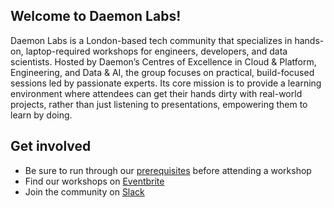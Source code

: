 ## Welcome to Daemon Labs!

Daemon Labs is a London-based tech community that specializes in hands-on, laptop-required workshops for engineers, developers, and data scientists. 
Hosted by Daemon’s Centres of Excellence in Cloud & Platform, Engineering, and Data & AI, the group focuses on practical, build-focused sessions led by passionate experts. 
Its core mission is to provide a learning environment where attendees can get their hands dirty with real-world projects, rather than just listening to presentations, empowering them to learn by doing.

## Get involved

- Be sure to run through our [prerequisites](https://github.com/daemon-labs-resources/prerequisites/blob/main/README.md) before attending a workshop
- Find our workshops on [Eventbrite](https://daemon-labs.eventbrite.com)
- Join the community on [Slack](https://daemon-labs.slack.com/join/shared_invite/zt-3e3cdbmis-V7B96g2Ty1INqaSVswfZjQ#/shared-invite/email)
